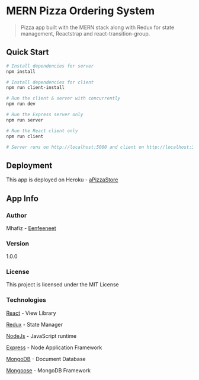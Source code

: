 # MERN Pizza Ordering System

> Pizza app built with the MERN stack along with Redux for state management, Reactstrap and react-transition-group.

## Quick Start

```bash
# Install dependencies for server
npm install

# Install dependencies for client
npm run client-install

# Run the client & server with concurrently
npm run dev

# Run the Express server only
npm run server

# Run the React client only
npm run client

# Server runs on http://localhost:5000 and client on http://localhost:3000
```

## Deployment

This app is deployed on Heroku -
[aPizzaStore](https://apizzastore.herokuapp.com/)

## App Info

### Author

Mhafiz -
[Eenfeeneet](http://mhafiz.tech)

### Version

1.0.0

### License

This project is licensed under the MIT License

### Technologies

[React](https://facebook.github.io/react/) - View Library

[Redux](http://redux.js.org/) - State Manager

[NodeJs](https://nodejs.org/) - JavaScript runtime

[Express](http://expressjs.com/) - Node Application Framework

[MongoDB](https://www.mongodb.com/) - Document Database

[Mongoose](http://mongoosejs.com/) - MongoDB Framework
